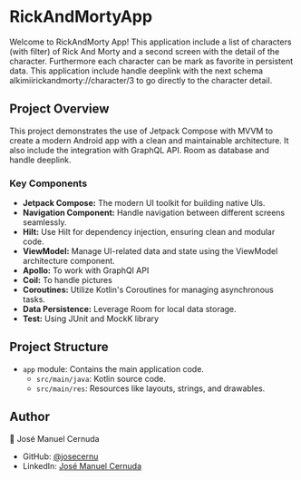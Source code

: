 # RickAndMortyApp

Welcome to RickAndMorty App! This application include a list of characters (with filter) of Rick And Morty and a second screen with the detail of the character. Furthermore each character can be mark as favorite in persistent data. This application include handle deeplink with the next schema alkimiirickandmorty://character/3 to go directly to the character detail.

## Project Overview

This project demonstrates the use of Jetpack Compose with MVVM to create a modern Android app with a clean and maintainable architecture. It also include the integration with GraphQL API. Room as database and handle deeplink.

### Key Components

- **Jetpack Compose:** The modern UI toolkit for building native UIs.
- **Navigation Component:** Handle navigation between different screens seamlessly.
- **Hilt:** Use Hilt for dependency injection, ensuring clean and modular code.
- **ViewModel:** Manage UI-related data and state using the ViewModel architecture component.
- **Apollo:** To work with GraphQl API
- **Coil:** To handle pictures
- **Coroutines:** Utilize Kotlin's Coroutines for managing asynchronous tasks.
- **Data Persistence:** Leverage Room for local data storage.
- **Test:** Using JUnit and MockK library


## Project Structure

- `app` module: Contains the main application code.
    - `src/main/java`: Kotlin source code.
    - `src/main/res`: Resources like layouts, strings, and drawables.


## Author

👤 José Manuel Cernuda

- GitHub: [@josecernu](https://github.com/josecernu)
- LinkedIn: [José Manuel Cernuda](https://www.linkedin.com/in/jos%C3%A9-manuel-cernuda-64588048/)
